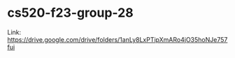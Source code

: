 # cs520-f23-group-28

Link: https://drive.google.com/drive/folders/1anLy8LxPTipXmARo4jO35hoNJe757fui
